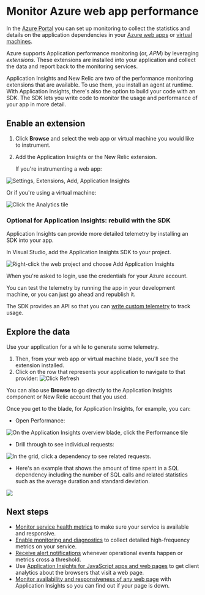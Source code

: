 <properties
	pageTitle="Monitor Azure web app performance"
	description="Chart load and response time, dependency information and set alerts on performance."
	services="azure-portal"
    documentationCenter="na"
	authors="alancameronwills"
	manager="douge"/>

<tags
	ms.service="azure-portal"
	ms.workload="na"
	ms.tgt_pltfrm="na"
	ms.devlang="na"
	ms.topic="article"
	ms.date="09/23/2015"
	ms.author="awills"/>

# Monitor Azure web app performance

In the [Azure Portal](https://portal.azure.com) you can set up monitoring to collect the  statistics and details on the application dependencies in your [Azure web apps](../app-service-web/app-service-web-overview.md) or [virtual machines](../virtual-machines/virtual-machines-linux-about.md).

Azure supports Application performance monitoring (or, *APM*) by leveraging *extensions*. These extensions are installed into your application and collect the data and report back to the monitoring services.

Application Insights and New Relic are two of the performance monitoring extensions that are available. To use them, you install an agent at runtime. With Application Insights, there's also the option to build your code with an SDK. The SDK lets you write code to monitor the usage and performance of your app in more detail.

## Enable an extension

1. Click **Browse** and select the web app or virtual machine you would like to instrument.

2. Add the Application Insights or the New Relic extension.

    If you're instrumenting a web app:

![Settings, Extensions, Add, Application Insights](./media/insights-perf-analytics/05-extend.png)

Or if you're using a virtual machine:

![Click the Analytics tile](./media/insights-perf-analytics/10-vm1.png)

### Optional for Application Insights: rebuild with the SDK

Application Insights can provide more detailed telemetry by installing an SDK into your app.

In Visual Studio, add the Application Insights SDK to your project.

![Right-click the web project and choose Add Application Insights](./media/insights-perf-analytics/03-add.png)

When you're asked to login, use the credentials for your Azure account.

You can test the telemetry by running the app in your development machine, or you can just go ahead and republish it.

The SDK provides an API so that you can [write custom telemetry](../application-insights/app-insights-api-custom-events-metrics.md) to track usage.

## Explore the data

Use your application for a while to generate some telemetry.

1. Then, from your web app or virtual machine blade, you'll see the extension installed.
2. Click on the row that represents your application to navigate to that provider:
![Click Refresh](./media/insights-perf-analytics/06-overview.png)

You can also use **Browse** to go directly to the Application Insights component or New Relic account that you used.

Once you get to the blade, for Application Insights, for example, you can:
- Open Performance:

![On the Application Insights overview blade, click the Performance tile](./media/insights-perf-analytics/07-dependency.png)

- Drill through to see individual requests:

![In the grid, click a dependency to see related requests.](./media/insights-perf-analytics/08-requests.png)

- Here's an example that shows the amount of time spent in a SQL dependency including the number of SQL calls and related statistics such as the average duration and standard deviation.

![](./media/insights-perf-analytics/01-example.png)



## Next steps

* [Monitor service health metrics](insights-how-to-customize-monitoring.md) to make sure your service is available and responsive.
* [Enable monitoring and diagnostics](insights-how-to-use-diagnostics.md) to collect detailed high-frequency metrics on your service.
* [Receive alert notifications](insights-receive-alert-notifications.md) whenever operational events happen or metrics cross a threshold.
* Use [Application Insights for JavaScript apps and web pages](../application-insights/app-insights-web-track-usage.md) to get client analytics about the browsers that visit a web page.
* [Monitor availability and responsiveness of any web page](../application-insights/app-insights-monitor-web-app-availability.md) with Application Insights so you can find out if your page is down.
